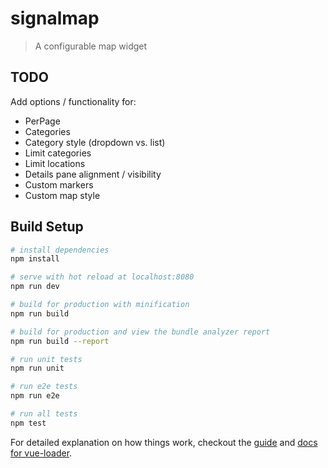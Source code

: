 # signalmap

> A configurable map widget

## TODO
Add options / functionality for:
* PerPage
* Categories
* Category style (dropdown vs. list)
* Limit categories
* Limit locations
* Details pane alignment / visibility
* Custom markers
* Custom map style

## Build Setup

``` bash
# install dependencies
npm install

# serve with hot reload at localhost:8080
npm run dev

# build for production with minification
npm run build

# build for production and view the bundle analyzer report
npm run build --report

# run unit tests
npm run unit

# run e2e tests
npm run e2e

# run all tests
npm test
```

For detailed explanation on how things work, checkout the [guide](http://vuejs-templates.github.io/webpack/) and [docs for vue-loader](http://vuejs.github.io/vue-loader).
